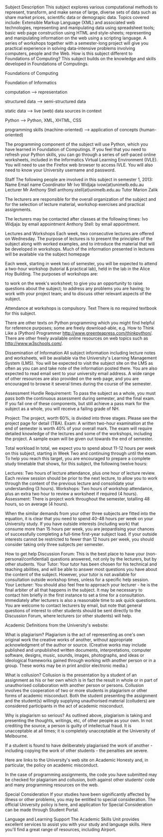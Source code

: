 Subject Description
This subject explores various computational methods to represent, transform, and make sense of large, diverse sets of data such as share market prices, scientific data or demograpic data. Topics covered include: Extensible Markup Language (XML) and associated web technologies, representing and manipulating data using spreadsheet tools; basic web page construction using HTML and style-sheets; representing and manipulating information on the web using a scripting language. A series of workshops together with a semester-long project will give you practical experience in solving data-intensive problems involving computers, people and the Web.
How is this subject different to Foundations of Computing?
This subject builds on the knowledge and skills developed in Foundations of Computings.


Foundations of Computing

Foundation of Informatics

computation
-->
representation

structured data
-->
semi-structured data

static data
-->
live (web) data sources in context

Python
-->
Python, XML, XHTML, CSS

programming skills (machine-oriented)
-->
application of concepts (human-oriented)

The programming component of the subject will use Python, which you have learned in Foundation of Computings. If you feel that you need to refresh your Python skills, you can go through a series of self-paced online worksheets, included in the Informatics Virtual Learning Environment (IVLE). You will need to use the Firefox web browser to access IVLE. You will also need to know your University username and password.

Staff
The following people are involved in this subject in semester 1, 2013:
 	Name	Email name
Coordinator	Mr Ivo Widjaja
ivow(at)unimelb.edu.au
Lecturer	Mr Anthony Stell 	anthony.stell(at)unimelb.edu.au
Tutor 	Marion Zalik

The lecturers are responsible for the overall organization of the subject and for the selection of lecture material, workshop exercises and practical assignments.

The lecturers may be contacted after classes at the following times:
Ivo Widjaja: by email appointment
Anthony Stell: by email appointment.

Lectures and Workshops
Each week, two consecutive lectures are offered on Wednesday. The purpose of lectures is to present the principles of the subject along with worked examples, and to introduce the material that will be developed in workshops. Much of the information presented in lectures will be available via the subject homepage

Each week, starting in week two of semester, you will be expected to attend a two-hour workshop (tutorial & practical lab), held in the lab in the Alice Hoy Building. The purposes of workshops are:

to work on the week's worksheet;
to give you an opportunity to raise questions about the subject;
to address any problems you are having;
to work with your project team; and
to discuss other relevant aspects of the subject.

Attendance at workshops is compulsory.
Text
There is no required textbook for this subject.

There are other texts on Python programming which you might find helpful for reference purposes; some are freely download-able, e.g. How to Think Like a (Python) Programmer http://www.greenteapress.com/thinkpython/. There are other freely available online resources on web topics such as http://www.w3schools.com/.

Dissemination of Information
All subject information including lecture notes and worksheets, will be available via the University's Learning Management System (LMS).
You will be expected to visit the subject site on the LMS as often as you can and take note of the information posted there. You are also expected to read email sent to your university email address. A wide range of other resources are also provided on the web page, and you are encouraged to browse it several times during the course of the semester.

Assessment
Hurdle Requirement:
To pass the subject as a whole, you must pass both the continuous assessment during semester, and the final exam. If you fail one of these components, but still achieve a pass mark for the subject as a whole, you will receive a failing grade of NH.

Project: The project, worth 60%, is divided into three stages. Please see the project page for detail (TBA).
Exam: A written two-hour examination at the end of semester is worth 40% of your overall mark. The exam will require detailed knowledge of the lectures and some of the workshops, including the project. A sample exam will be given out towards the end of semester.

Total workload
In total, we expect you to spend about 11-12 hours per week on this subject, starting in Week Two and continuing through until the exam. To help you reach this target, you are encouraged to prepare a complete study timetable that shows, for this subject, the following twelve hours:

Lectures: Two hours of lecture attendance, plus one hour of lecture review. Each review session should be prior to the next lecture, to allow you to work through the content of the previous lecture and consolidate your understanding (3 hours).
Workshops: Two hours of workshop attendance, plus an extra two hour to review a worksheet if required (4 hours).
Assessment: There is project work throughout the semester, totalling 48 hours, so on average (4 hours).

When the similar demands from your other three subjects are fitted into the equation, it is clear that you need to spend 40-48 hours per week on your University study. If you have outside interests (including work) that consume more than 15 hours per week, you are jeopardising your chances of successfully completing a full-time first-year subject load. If your outside interests cannot be restricted to fewer than 12 hours per week, you should consider taking only three subjects per semester.

How to get help
Discussion Forum: This is the best place to have your (non-personal/confidential) questions answered, not only by the lecturers, but by other students.
Your Tutor: Your tutor has been chosen for his technical and teaching abilities, and will be able to answer most questions you have about the content of the subject. However, your tutor is not available for consultation outside workshop times, unless for a specific help session.
Your Lecturer: You should also feel free to approach your lecturer - he is the final arbiter of all that happens in the subject. It may be necessary to contact him briefly in the first instance to set a time for a consultation. Immediately after lecturers is also a reasonable time to ask quick questions. You are welcome to contact lecturers by email, but note that general questions of interest to other students should be sent directly to the Discussion Forum, where lecturers (or other students) will help.

Academic
Definitions from the University's website:

What is plagiarism?
Plagiarism is the act of representing as one's own original work the creative works of another, without appropriate acknowledgment of the author or source. (Creative works may include published and unpublished written documents, interpretations, computer software, designs, music, sounds, images, photographs, and ideas or ideological frameworks gained through working with another person or in a group. These works may be in print and/or electronic media.)

What is collusion?
Collusion is the presentation by a student of an assignment as his or her own which is in fact the result in whole or in part of unauthorised collaboration with another person or persons. Collusion involves the cooperation of two or more students in plagiarism or other forms of academic misconduct. Both the student presenting the assignment and the student(s) willingly supplying unauthorised material (colluders) are considered participants in the act of academic misconduct.

Why is plagiarism so serious?
As outlined above, plagiarism is taking and presenting the thoughts, writings, etc, of other people as your own. In not crediting the source, a person is guilty of intellectual fraud. It is unacceptable at all times; it is completely unacceptable at the University of Melbourne.

If a student is found to have deliberately plagiarised the work of another - including copying the work of other students - the penalties are severe.

Here are links to the University's web site on Academic Honesty and, in particular, the policy on academic misconduct.

In the case of programming assignments, the code you have submitted may be checked for plagiarism and collusion, both against other students' code and many programming resources on the web.

Special Consideration
If your studies have been significantly affected by illness or other problems, you may be entitled to special consideration. The official University policy is here, and application for Special Consideration can be made through Student Portal.

Language and Learning Support
The Academic Skills Unit provides excellent services to assist you with your study and language skills. Here you'll find a great range of resources, including Airport.